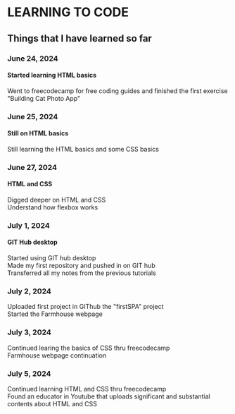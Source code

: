# **LEARNING TO CODE**

## Things that I have learned so far

### June 24, 2024

#### Started learning HTML basics
Went to freecodecamp for free coding guides and finished the first exercise "Building Cat Photo App"  

### June 25, 2024

#### Still on HTML basics
Still learning the HTML basics and some CSS basics

### June 27, 2024

#### HTML and CSS
Digged deeper on HTML and CSS  
Understand how flexbox works  

### July 1, 2024

#### GIT Hub desktop
Started using GIT hub desktop  
Made my first repository and pushed in on GIT hub  
Transferred all my notes from the previous tutorials

### July 2, 2024
Uploaded first project in GIThub the "firstSPA" project  
Started the Farmhouse webpage

### July 3, 2024
Continued learing the basics of CSS thru freecodecamp  
Farmhouse webpage continuation

### July 5, 2024
Continued learning HTML and CSS thru freecodecamp  
Found an educator in Youtube that uploads significant and substantial contents about HTML and CSS

